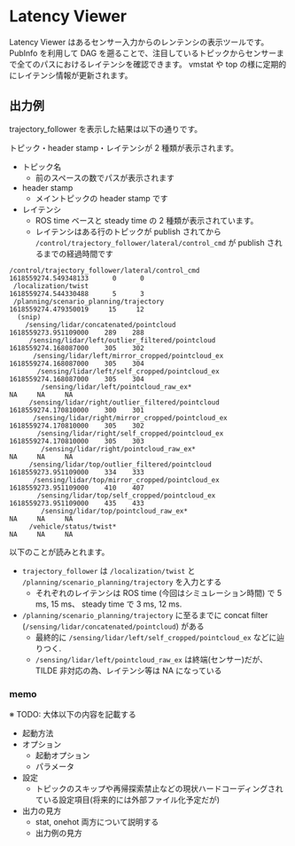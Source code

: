 # Latency Viewer

Latency Viewer はあるセンサー入力からのレンテンシの表示ツールです。
PubInfo を利用して DAG を遡ることで、注目しているトピックからセンサーまで全てのパスにおけるレイテンシを確認できます。
vmstat や top の様に定期的にレイテンシ情報が更新されます。

## 出力例

trajectory_follower を表示した結果は以下の通りです。

トピック・header stamp・レイテンシが 2 種類が表示されます。

- トピック名
  - 前のスペースの数でパスが表示されます
- header stamp
  - メイントピックの header stamp です
- レイテンシ
  - ROS time ベースと steady time の 2 種類が表示されています。
  - レイテンシはある行のトピックが publish されてから `/control/trajectory_follower/lateral/control_cmd` が publish されるまでの経過時間です

```
/control/trajectory_follower/lateral/control_cmd                                 1618559274.549348133      0      0
 /localization/twist                                                             1618559274.544330488      5      3
 /planning/scenario_planning/trajectory                                          1618559274.479350019     15     12
  (snip)
    /sensing/lidar/concatenated/pointcloud                                       1618559273.951109000    289    288
     /sensing/lidar/left/outlier_filtered/pointcloud                             1618559274.168087000    305    302
      /sensing/lidar/left/mirror_cropped/pointcloud_ex                           1618559274.168087000    305    304
       /sensing/lidar/left/self_cropped/pointcloud_ex                            1618559274.168087000    305    304
        /sensing/lidar/left/pointcloud_raw_ex*                                                     NA     NA     NA
     /sensing/lidar/right/outlier_filtered/pointcloud                            1618559274.170810000    300    301
      /sensing/lidar/right/mirror_cropped/pointcloud_ex                          1618559274.170810000    305    302
       /sensing/lidar/right/self_cropped/pointcloud_ex                           1618559274.170810000    305    303
        /sensing/lidar/right/pointcloud_raw_ex*                                                    NA     NA     NA
     /sensing/lidar/top/outlier_filtered/pointcloud                              1618559273.951109000    334    333
      /sensing/lidar/top/mirror_cropped/pointcloud_ex                            1618559273.951109000    410    407
       /sensing/lidar/top/self_cropped/pointcloud_ex                             1618559273.951109000    435    433
        /sensing/lidar/top/pointcloud_raw_ex*                                                      NA     NA     NA
     /vehicle/status/twist*                                                                        NA     NA     NA
```

以下のことが読みとれます。

- `trajectory_follower` は `/localization/twist` と `/planning/scenario_planning/trajectory` を入力とする
  - それぞれのレイテンシは ROS time (今回はシミュレーション時間) で 5 ms, 15 ms、 steady time で 3 ms, 12 ms.
- `/planning/scenario_planning/trajectory` に至るまでに concat filter (`/sensing/lidar/concatenated/pointcloud`) がある
  - 最終的に `/sensing/lidar/left/self_cropped/pointcloud_ex` などに辿りつく.
  - `/sensing/lidar/left/pointcloud_raw_ex` は終端(センサー)だが、TILDE 非対応の為、レイテンシ等は NA になっている


### memo

※ TODO: 大体以下の内容を記載する

- 起動方法
- オプション
  - 起動オプション
  - パラメータ
- 設定
  - トピックのスキップや再帰探索禁止などの現状ハードコーディングされている設定項目(将来的には外部ファイル化予定だが)
- 出力の見方
  - stat, onehot 両方について説明する
  - 出力例の見方
